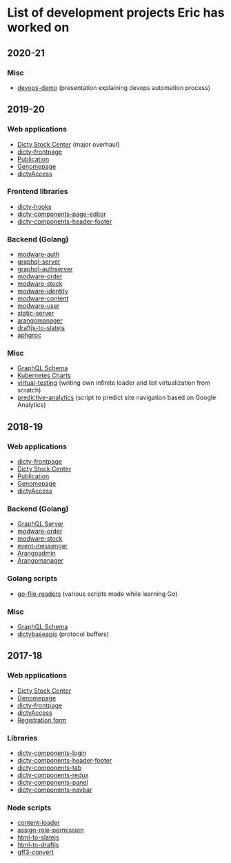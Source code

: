 # List of development projects Eric has worked on

## 2020-21

### Misc

- [devops-demo](https://github.com/dictybase-playground/devops-demo) (presentation explaining devops automation process)

## 2019-20

### Web applications

- [Dicty Stock Center](https://github.com/dictyBase/Dicty-Stock-Center) (major overhaul)
- [dicty-frontpage](https://github.com/dictyBase/dicty-frontpage)
- [Publication](https://github.com/dictyBase/publication)
- [Genomepage](https://github.com/dictyBase/Genomepage)
- [dictyAccess](https://github.com/dictybase/dictyaccess)

### Frontend libraries

- [dicty-hooks](https://github.com/dictyBase/dicty-hooks)
- [dicty-components-page-editor](https://github.com/dictyBase/dicty-components-page-editor)
- [dicty-components-header-footer](https://github.com/dictyBase/dicty-components-header-footer)

### Backend (Golang)

- [modware-auth](https://github.com/dictyBase/modware-auth)
- [graphql-server](https://github.com/dictyBase/graphql-server)
- [graphql-authserver](https://github.com/dictyBase/graphql-authserver)
- [modware-order](https://github.com/dictyBase/modware-order)
- [modware-stock](https://github.com/dictyBase/modware-stock)
- [modware-identity](https://github.com/dictyBase/modware-identity)
- [modware-content](https://github.com/dictyBase/modware-content)
- [modware-user](https://github.com/dictyBase/modware-user)
- [static-server](https://github.com/dictyBase/static-server)
- [arangomanager](https://github.com/dictyBase/arangomanager)
- [draftjs-to-slatejs](https://github.com/dictybase-playground/draftjs-to-slatejs)
- [aphgrpc](https://github.com/dictyBase/aphgrpc)

### Misc

- [GraphQL Schema](https://github.com/dictyBase/graphql-schema)
- [Kubernetes Charts](https://github.com/dictybase-docker/kubernetes-charts)
- [virtual-testing](https://github.com/dictybase-playground/virtual-testing) (writing own infinite loader and list virtualization from scratch)
- [predictive-analytics](https://github.com/dictybase-playground/predictive-analytics) (script to predict site navigation based on Google Analytics)

## 2018-19

### Web applications

- [dicty-frontpage](https://github.com/dictyBase/dicty-frontpage)
- [Dicty Stock Center](https://github.com/dictyBase/Dicty-Stock-Center)
- [Publication](https://github.com/dictyBase/publication)
- [Genomepage](https://github.com/dictyBase/Genomepage)
- [dictyAccess](https://github.com/dictybase/dictyaccess)

### Backend (Golang)

- [GraphQL Server](https://github.com/dictyBase/graphql-server)
- [modware-order](https://github.com/dictyBase/modware-order)
- [modware-stock](https://github.com/dictyBase/modware-stock)
- [event-messenger](https://github.com/dictyBase/event-messenger/tree/develop)
- [Arangoadmin](https://github.com/dictybase-docker/arangoadmin)
- [Arangomanager](https://github.com/dictyBase/arangomanager)

### Golang scripts

- [go-file-readers](https://github.com/dictybase-playground/go-file-readers) (various scripts made while learning Go)

### Misc

- [GraphQL Schema](https://github.com/dictyBase/graphql-schema)
- [dictybaseapis](https://github.com/dictyBase/dictybaseapis) (protocol buffers)

## 2017-18

### Web applications

- [Dicty Stock Center](https://github.com/dictyBase/Dicty-Stock-Center)
- [Genomepage](https://github.com/dictyBase/Genomepage)
- [dicty-frontpage](https://github.com/dictyBase/dicty-frontpage)
- [dictyAccess](https://github.com/dictybase/dictyaccess)
- [Registration form](https://github.com/dictybase-playground/registration-form)

### Libraries

- [dicty-components-login](https://github.com/dictyBase/dicty-components-login)
- [dicty-components-header-footer](https://github.com/dictyBase/dicty-components-header-footer)
- [dicty-components-tab](https://github.com/dictyBase/dicty-components-tab)
- [dicty-components-redux](https://github.com/dictybase-playground/dicty-components-redux)
- [dicty-components-panel](https://github.com/dictyBase/dicty-components-panel)
- [dicty-components-navbar](https://github.com/dictyBase/dicty-components-navbar)

### Node scripts

- [content-loader](https://github.com/dictyBase/content-loader)
- [assign-role-permission](https://github.com/dictybase-docker/assign-role-permission)
- [html-to-slatejs](https://github.com/dictybase-playground/html-to-slatejs)
- [html-to-draftjs](https://github.com/dictyBase/html-to-draftjs)
- [gff3-convert](https://github.com/dictybase-playground/gff3-convert)
